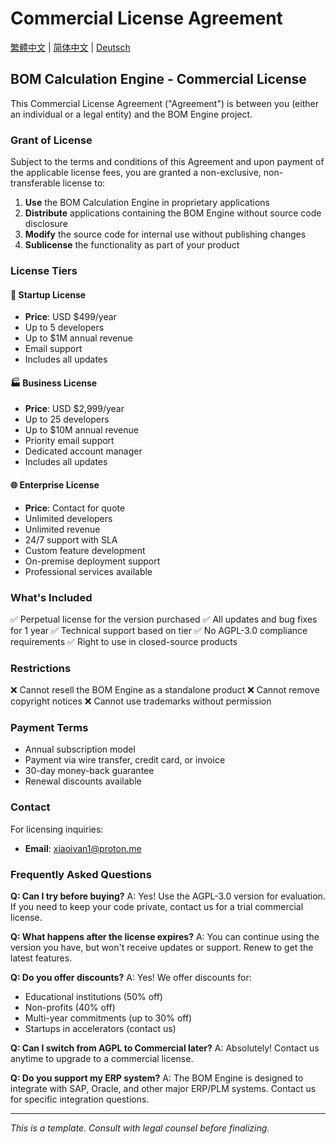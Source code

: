 # Commercial License Agreement

[繁體中文](./docs/COMMERCIAL-LICENSE.zh-TW.md) | [简体中文](./docs/COMMERCIAL-LICENSE.zh-CN.md) | [Deutsch](./docs/COMMERCIAL-LICENSE.de.md)

## BOM Calculation Engine - Commercial License

This Commercial License Agreement ("Agreement") is between you (either an individual or a legal entity) and the BOM Engine project.

### Grant of License

Subject to the terms and conditions of this Agreement and upon payment of the applicable license fees, you are granted a non-exclusive, non-transferable license to:

1. **Use** the BOM Calculation Engine in proprietary applications
2. **Distribute** applications containing the BOM Engine without source code disclosure
3. **Modify** the source code for internal use without publishing changes
4. **Sublicense** the functionality as part of your product

### License Tiers

#### 🏢 Startup License
- **Price**: USD $499/year
- Up to 5 developers
- Up to $1M annual revenue
- Email support
- Includes all updates

#### 🏭 Business License
- **Price**: USD $2,999/year
- Up to 25 developers
- Up to $10M annual revenue
- Priority email support
- Dedicated account manager
- Includes all updates

#### 🌐 Enterprise License
- **Price**: Contact for quote
- Unlimited developers
- Unlimited revenue
- 24/7 support with SLA
- Custom feature development
- On-premise deployment support
- Professional services available

### What's Included

✅ Perpetual license for the version purchased
✅ All updates and bug fixes for 1 year
✅ Technical support based on tier
✅ No AGPL-3.0 compliance requirements
✅ Right to use in closed-source products

### Restrictions

❌ Cannot resell the BOM Engine as a standalone product
❌ Cannot remove copyright notices
❌ Cannot use trademarks without permission

### Payment Terms

- Annual subscription model
- Payment via wire transfer, credit card, or invoice
- 30-day money-back guarantee
- Renewal discounts available

### Contact

For licensing inquiries:
- **Email**: xiaoivan1@proton.me

### Frequently Asked Questions

**Q: Can I try before buying?**
A: Yes! Use the AGPL-3.0 version for evaluation. If you need to keep your code private, contact us for a trial commercial license.

**Q: What happens after the license expires?**
A: You can continue using the version you have, but won't receive updates or support. Renew to get the latest features.

**Q: Do you offer discounts?**
A: Yes! We offer discounts for:
- Educational institutions (50% off)
- Non-profits (40% off)
- Multi-year commitments (up to 30% off)
- Startups in accelerators (contact us)

**Q: Can I switch from AGPL to Commercial later?**
A: Absolutely! Contact us anytime to upgrade to a commercial license.

**Q: Do you support my ERP system?**
A: The BOM Engine is designed to integrate with SAP, Oracle, and other major ERP/PLM systems. Contact us for specific integration questions.

---

*This is a template. Consult with legal counsel before finalizing.*
